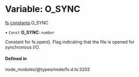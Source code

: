 # Variable: O\_SYNC

[fs](../modules/fs.md).[constants](../modules/fs.constants.md).O_SYNC

• `Const` **O\_SYNC**: `number`

Constant for fs.open(). Flag indicating that the file is opened for synchronous I/O.

#### Defined in

node_modules/@types/node/fs.d.ts:3202
